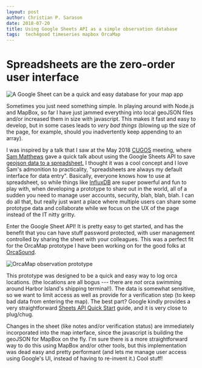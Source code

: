```yaml
---
layout: post
author: Christian P. Sarason
date: 2018-07-20
title: Using Google Sheets API as a simple observation database
tags:  tech4good timeseries mapbox OrcaMap
---
```

# Spreadsheets are the zero-order user interface

![A Google Sheet can be a quick and easy database for your map app]({{"/assets/images/orcamap-google-sheet-snap.png"}})

Sometimes you just need something simple. In playing around with Node.js and
MapBox, so far I have just jammed everything into local geoJSON files and/or
increased them in size with javascript. This makes it fast and easy to develop,
but in some cases leads to *very bad things* (blowing up the size of the page,
for example, should you inadvertently keep appending to an array).

I was inspired by a talk that I saw at the May 2018 [CUGOS](https://www.cugos.org)
meeting, where [Sam Matthews](https://www.mapbox.com/about/team/sam-matthews/) gave
a quick talk about using the Google Sheets API to save
[geojson data to a spreadsheet.](https://github.com/cugos/gus-api) I thought
it was a cool concept and I love Sam's admonition to practicality, "spreadsheets are always my
default interface for data entry". Basically, everyone knows how to use
at spreadsheet, so while things like [InfluxDB]({{"2018/05/14/influx_db_scratchnotes.html"|absolute_url}}) are super
powerful and fun to play with, when developing a prototype to share out in the
world, all of a sudden you need to manage user accounts, security, blah, blah,
blah. I can do all that, but really just want a place where multiple users can
share some prototype data and collaborate while we focus on the UX of the page
instead of the IT nitty gritty.

Enter the Google Sheet API! It is pretty easy to get started, and has the benefit
that you can have stuff password protected, with user management controlled by
sharing the sheet with your colleagues. This was a perfect fit for the OrcaMap
prototype I have been working on for the good folks at [OrcaSound](https://www.orcasound.net).

![OrcaMap observation prototype]({{"/assets/images/orca-map-prototype.png"}})

This prototype was designed to be a quick and easy way to log orca locations.
(the locations are all bogus --- there are *not* orca swimming around Harbor
Island's shipping terminal!). The data is somewhat sensitive, so we want to
limit access as well as provide for a verification step (to keep bad data
from entering the map). The best part? Google kindly provides a very
straightforward [Sheets API Quick Start](https://developers.google.com/sheets/api/quickstart/js)
guide, and it is very close to plug/chug.

Changes in the sheet (like notes and/or verification status) are immediately
incorporated into the map interface, since the javascript is building the geoJSON
for MapBox on the fly. I'm sure there is a more straightforward way to do this
using MapBox and/or other tools, but this implementation was dead easy and
pretty performant (and lets me manage user access using Google's UI, instead of
having to re-invent it.) Cool stuff!
